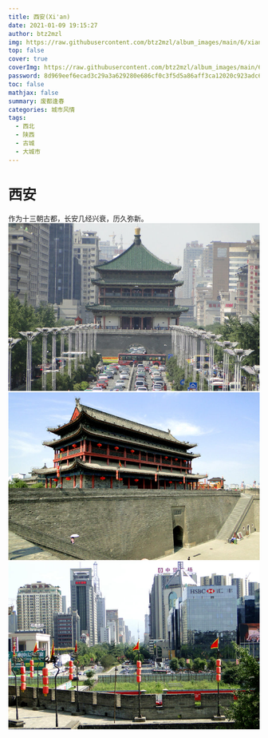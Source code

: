 ```yaml
---
title: 西安(Xi'an)
date: 2021-01-09 19:15:27
author: btz2mzl
img: https://raw.githubusercontent.com/btz2mzl/album_images/main/6/xian_1.jpg
top: false
cover: true
coverImg: https://raw.githubusercontent.com/btz2mzl/album_images/main/6/xian_1.jpg
password: 8d969eef6ecad3c29a3a629280e686cf0c3f5d5a86aff3ca12020c923adc6c92
toc: false
mathjax: false
summary: 废都逢春
categories: 城市风情
tags: 
  - 西北
  - 陕西
  - 古城
  - 大城市
---
```

# 西安
作为十三朝古都，长安几经兴衰，历久弥新。
![西安城的中轴线尽显古都的庄严（南门北望钟楼）](https://raw.githubusercontent.com/btz2mzl/album_images/main/6/xian_1.jpg)
![长安即使在衰落的明清时期，城墙依旧雄伟，厚重的历史无法被抹去（南门）](https://raw.githubusercontent.com/btz2mzl/album_images/main/6/xian_2.jpg)
![古老的城墙与光鲜的高楼遥相呼应（南门视角）](https://raw.githubusercontent.com/btz2mzl/album_images/main/6/xian_3.jpg)
